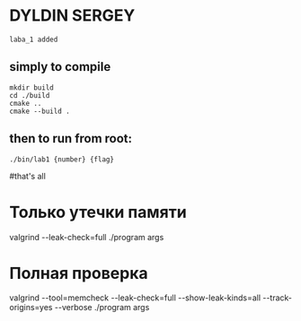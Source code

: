 # DYLDIN SERGEY

    laba_1 added

## simply to compile

```
mkdir build
cd ./build
cmake ..
cmake --build .
```

## then to run from root:

```
./bin/lab1 {number} {flag}
```

#that's all



# Только утечки памяти
valgrind --leak-check=full ./program args

# Полная проверка 
valgrind --tool=memcheck --leak-check=full --show-leak-kinds=all --track-origins=yes --verbose ./program args

